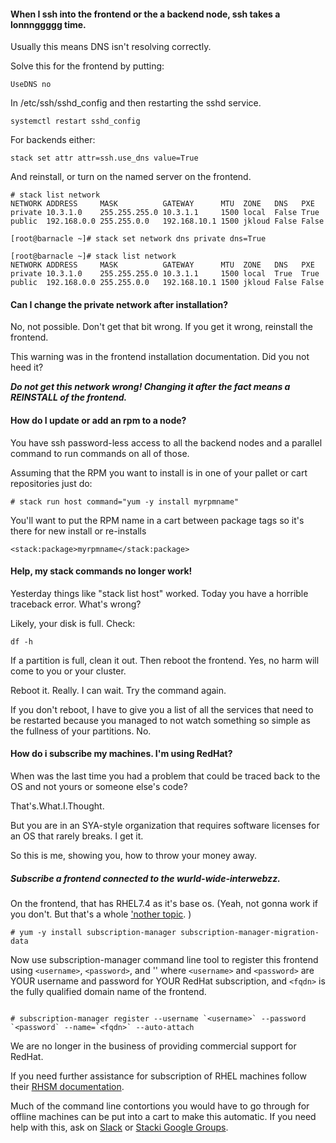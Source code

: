 #### When I ssh into the frontend or the a backend node, ssh takes a lonnnggggg time.

Usually this means DNS isn't resolving correctly.

Solve this for the frontend by putting:

```
UseDNS no
```
In /etc/ssh/sshd_config and then restarting the sshd service.

```
systemctl restart sshd_config
```

For backends either:

```
stack set attr attr=ssh.use_dns value=True
```

And reinstall, or turn on the named server on the frontend.

```
# stack list network
NETWORK ADDRESS     MASK          GATEWAY      MTU  ZONE   DNS   PXE
private 10.3.1.0    255.255.255.0 10.3.1.1     1500 local  False True
public  192.168.0.0 255.255.0.0   192.168.10.1 1500 jkloud False False

[root@barnacle ~]# stack set network dns private dns=True

[root@barnacle ~]# stack list network
NETWORK ADDRESS     MASK          GATEWAY      MTU  ZONE   DNS   PXE
private 10.3.1.0    255.255.255.0 10.3.1.1     1500 local  True  True
public  192.168.0.0 255.255.0.0   192.168.10.1 1500 jkloud False False
```

#### Can I change the private network after installation?

No, not possible. Don't get that bit wrong. If you get it wrong, reinstall the frontend.

This warning was in the frontend installation documentation. Did you not heed it?

_**Do not get this network wrong! Changing it after the fact means a REINSTALL of the frontend.**_

#### How do I update or add an rpm to a node?

You have ssh password-less access to all the backend nodes and a parallel command to run commands on all of those.

Assuming that the RPM you want to install is in one of your pallet or cart repositories just do:

```
# stack run host command="yum -y install myrpmname"
```

You'll want to put the RPM name in a cart between package tags so it's there for new install or re-installs

```
<stack:package>myrpmname</stack:package>
```

#### Help, my stack commands no longer work!

Yesterday things like "stack list host" worked. Today you have a horrible traceback error. What's wrong?

Likely, your disk is full. Check:

```df -h```

If a partition is full, clean it out. Then reboot the frontend. Yes, no harm will come to you or your cluster.

Reboot it. Really. I can wait. Try the command again.

If you don't reboot, I have to give you a list of all the services that need to be restarted because you managed to not watch something so simple as the fullness of your partitions. No.

#### How do i subscribe my machines. I'm using RedHat?

When was the last time you had a problem that could be traced back to the OS and not yours or someone else's code?

That's.What.I.Thought.

But you are in an SYA-style organization that requires software licenses for an OS that rarely breaks. I get it.

So this is me, showing you, how to throw your money away.

##### Subscribe a frontend connected to the wurld-wide-interwebzz.

On the frontend, that has RHEL7.4 as it's base os. (Yeah, not gonna work if you don't. But that's a whole ['nother topic](CreateJumboPallets). )

```
# yum -y install subscription-manager subscription-manager-migration-data
```

Now use subscription-manager command line tool to register this frontend using `<username>`, `<password>`, and '<fqdn>' where `<username>` and `<password>` are YOUR username and password for YOUR RedHat subscription, and `<fqdn>` is the fully qualified domain name of the frontend.

```

# subscription-manager register --username `<username>` --password `<password` --name=`<fqdn>` --auto-attach
```

We are no longer in the business of providing commercial support for RedHat.

If you need further assistance for subscription of RHEL machines follow their [RHSM documentation](https://access.redhat.com/documentation/en-US/Red_Hat_Subscription_Management/1/html-single/RHSM/).

Much of the command line contortions you would have to go through for offline machines can be put into a cart to make this automatic. If you need help with this, ask on [Slack](https://stacki.slack.com) or [Stacki Google Groups](https://stacki.googlegroups.com).
